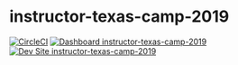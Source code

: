 # instructor-texas-camp-2019

[![CircleCI](https://circleci.com/gh/pantheon-training-org/instructor-texas-camp-2019.svg?style=shield)](https://circleci.com/gh/pantheon-training-org/instructor-texas-camp-2019)
[![Dashboard instructor-texas-camp-2019](https://img.shields.io/badge/dashboard-instructor_texas_camp_2019-yellow.svg)](https://dashboard.pantheon.io/sites/65ad068f-7d7b-4883-8359-7429d012cdb1#dev/code)
[![Dev Site instructor-texas-camp-2019](https://img.shields.io/badge/site-instructor_texas_camp_2019-blue.svg)](http://dev-instructor-texas-camp-2019.pantheonsite.io/)